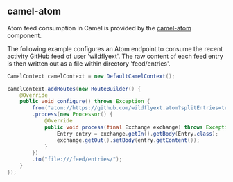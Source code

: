 ## camel-atom

Atom feed consumption in Camel is provided by the [camel-atom](http://camel.apache.org/atom.html) component.

The following example configures an Atom endpoint to consume the recent activity GitHub feed of user 'wildflyext'. The raw content of each feed entry is then written out as a file within directory 'feed/entries'.

```java
CamelContext camelContext = new DefaultCamelContext();

camelContext.addRoutes(new RouteBuilder() {
    @Override
    public void configure() throws Exception {
        from("atom://https://github.com/wildflyext.atom?splitEntries=true")
        .process(new Processor() {
            @Override
            public void process(final Exchange exchange) throws Exception {
                Entry entry = exchange.getIn().getBody(Entry.class);
                exchange.getOut().setBody(entry.getContent());
            }
        })
        .to("file:///feed/entries/");
    }
});
```

